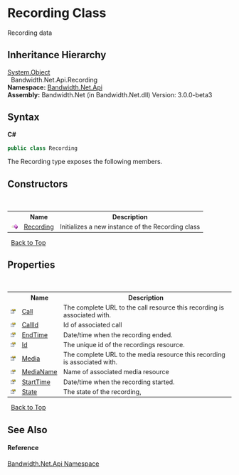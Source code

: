 ﻿# Recording Class
 

Recording data


## Inheritance Hierarchy
<a href="http://msdn2.microsoft.com/en-us/library/e5kfa45b" target="_blank">System.Object</a><br />&nbsp;&nbsp;Bandwidth.Net.Api.Recording<br />
**Namespace:**&nbsp;<a href ="N_Bandwidth_Net_Api.md">Bandwidth.Net.Api</a><br />**Assembly:**&nbsp;Bandwidth.Net (in Bandwidth.Net.dll) Version: 3.0.0-beta3

## Syntax

**C#**<br />
``` C#
public class Recording
```

The Recording type exposes the following members.


## Constructors
&nbsp;<table><tr><th></th><th>Name</th><th>Description</th></tr><tr><td>![Public method](media/pubmethod.gif "Public method")</td><td><a href ="M_Bandwidth_Net_Api_Recording__ctor.md">Recording</a></td><td>
Initializes a new instance of the Recording class</td></tr></table>&nbsp;
<a href="#recording-class">Back to Top</a>

## Properties
&nbsp;<table><tr><th></th><th>Name</th><th>Description</th></tr><tr><td>![Public property](media/pubproperty.gif "Public property")</td><td><a href ="P_Bandwidth_Net_Api_Recording_Call.md">Call</a></td><td>
The complete URL to the call resource this recording is associated with.</td></tr><tr><td>![Public property](media/pubproperty.gif "Public property")</td><td><a href ="P_Bandwidth_Net_Api_Recording_CallId.md">CallId</a></td><td>
Id of associated call</td></tr><tr><td>![Public property](media/pubproperty.gif "Public property")</td><td><a href ="P_Bandwidth_Net_Api_Recording_EndTime.md">EndTime</a></td><td>
Date/time when the recording ended.</td></tr><tr><td>![Public property](media/pubproperty.gif "Public property")</td><td><a href ="P_Bandwidth_Net_Api_Recording_Id.md">Id</a></td><td>
The unique id of the recordings resource.</td></tr><tr><td>![Public property](media/pubproperty.gif "Public property")</td><td><a href ="P_Bandwidth_Net_Api_Recording_Media.md">Media</a></td><td>
The complete URL to the media resource this recording is associated with.</td></tr><tr><td>![Public property](media/pubproperty.gif "Public property")</td><td><a href ="P_Bandwidth_Net_Api_Recording_MediaName.md">MediaName</a></td><td>
Name of associated media resource</td></tr><tr><td>![Public property](media/pubproperty.gif "Public property")</td><td><a href ="P_Bandwidth_Net_Api_Recording_StartTime.md">StartTime</a></td><td>
Date/time when the recording started.</td></tr><tr><td>![Public property](media/pubproperty.gif "Public property")</td><td><a href ="P_Bandwidth_Net_Api_Recording_State.md">State</a></td><td>
The state of the recording,</td></tr></table>&nbsp;
<a href="#recording-class">Back to Top</a>

## See Also


#### Reference
<a href ="N_Bandwidth_Net_Api.md">Bandwidth.Net.Api Namespace</a><br />